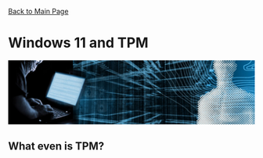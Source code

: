 [Back to Main Page](../index.html) 

# Windows 11 and TPM

<img src="img/banner_hackerblue.jpg" width="1000">

## What even is TPM?
